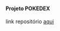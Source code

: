 #### Projeto POKEDEX

link repositório <a href="https://github.com/future4code/molina-pokedex1"> aqui</a>